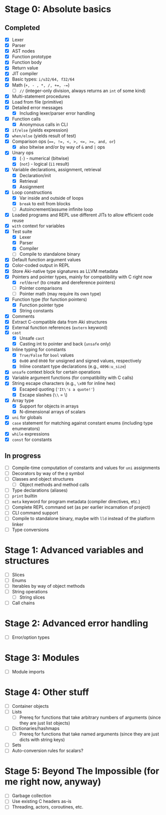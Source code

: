 # Stage 0: Absolute basics

## Completed

* [x] Lexer
* [x] Parser
* [x] AST nodes
* [x] Function prototype
* [x] Function body
* [x] Return value
* [x] JIT compiler
* [x] Basic types: `i/u32/64, f32/64`
* [x] Math (`+, - , *, /, +=, -=`)
  * [ ] `//` (integer-only division, always returns an `int` of some kind)
* [x] Multi-statement procedures 
* [x] Load from file (primitive)
* [x] Detailed error messages
  * [x] Including lexer/parser error handling
* [x] Function calls
  * [x] Anonymous calls in CLI
* [x] `if/else` (yields expression)
* [x] `when/else` (yields result of test)
* [x] Comparison ops (`==, !=, <, >, <=, >=, and, or`)
  * [x] also bitwise and/or by way of `&` and `|` ops
* [x] Unary ops
  * [x] (`-`) - numerical (bitwise)
  * [x] (`not`) - logical (`i1` result)
* [x] Variable declarations, assignment, retrieval
  * [x] Declaration/init
  * [x] Retrieval
  * [x] Assignment
* [x] Loop constructions
  * [x] Var inside and outside of loops
  * [x] `break` to exit from blocks
  * [ ] Autoincrement/assume infinite loop
* [x] Loaded programs and REPL use different JITs to allow efficient code reuse
* [x] `with` context for variables
* [x] Test suite
  * [x] Lexer
  * [x] Parser
  * [x] Compiler
  * [ ] Compile to standalone binary
* [x] Default function argument values
* [x] Color-coded output in REPL
* [x] Store Aki-native type signatures as LLVM metadata
* [x] Pointers and pointer types, mainly for compatibility with C right now
  * [x] `ref`/`deref` (to create and dereference pointers)
  * [ ] Pointer comparisons
  * [ ] Pointer math (may require its own type)
* [x] Function type (for function pointers)
  * [x] Function pointer type
  * [x] String constants
* [x] Comments
* [x] Extract C-compatible data from Aki structures
* [x] External function references (`extern` keyword)
* [x] `cast`
  * [x] Unsafe `cast`
  * [x] Casting int to pointer and back (`unsafe` only)
* [x] Inline typing for constants
  * [x] `True/False` for `bool` values
  * [x] `0x00` and `0h00` for unsigned and signed values, respectively
  * [x] Inline constant type declarations (e.g., `4096:u_size`)
* [x] `unsafe` context block for certain operations  
* [x] Variable argument functions (for compatibility with C calls)
* [x] String escape characters (e.g., `\x00` for inline hex)
  * [x] Escaped quoting (`'It\'s a quote!'`)
  * [x] Escape slashes (`\\` = \\)
* [x] Array type
  * [x] Support for objects in arrays
  * [x] N-dimensional arrays of scalars
* [x] `uni` for globals
* [x] `case` statement for matching against constant enums (including type enumerators)
* [x] `while` expressions
* [x] `const` for constants

## In progress
* [ ] Compile-time computation of constants and values for `uni` assignments
* [ ] Decorators by way of the `@` symbol
* [ ] Classes and object structures
  * [ ] Object methods and method calls
* [ ] Type declarations (aliases)
* [ ] `print` builtin
* [ ] `meta` keyword for program metadata (compiler directives, etc.)
* [ ] Complete REPL command set (as per earlier incarnation of project)
* [ ] CLI command support
* [ ] Compile to standalone binary, maybe with `lld` instead of the platform linker
* [ ] Type conversions

# Stage 1: Advanced variables and structures
* [ ] Slices
* [ ] Enums
* [ ] Iterables by way of object methods
* [ ] String operations
  * [ ] String slices
* [ ] Call chains

# Stage 2: Advanced error handling

* [ ] Error/option types

# Stage 3: Modules

* [ ] Module imports

# Stage 4: Other stuff

* [ ] Container objects
* [ ] Lists
  * [ ] Prereq for functions that take arbitrary numbers of arguments (since they are just list objects)
* [ ] Dictionaries/hashmaps
  * [ ] Prereq for functions that take named arguments (since they are just dicts with string keys)
* [ ] Sets
* [ ] Auto-conversion rules for scalars?

# Stage 5: Beyond The Impossible (for me right now, anyway)

* [ ] Garbage collection
* [ ] Use existing C headers as-is
* [ ] Threading, actors, coroutines, etc.